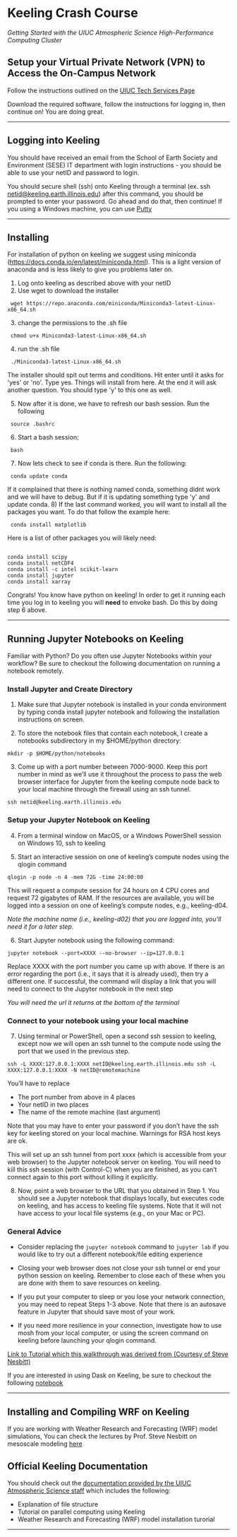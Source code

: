 # Keeling Crash Course
*Getting Started with the UIUC Atmospheric Science High-Performance Computing Cluster*


## Setup your Virtual Private Network (VPN) to Access the On-Campus Network
Follow the instructions outlined on the [UIUC Tech Services Page](https://techservices.illinois.edu/services/virtual-private-networking-vpn/download-and-set-up-the-vpn-client)

Download the required software, follow the instructions for logging in, then continue on! You are doing great.

---

## Logging into Keeling
You should have received an email from the School of Earth Society and Environment (SESE)
IT department with login instructions - you should be able to use your netID and password
to login.

You should secure shell (ssh) onto Keeling through a terminal (ex. ssh netid@keeling.earth.illinois.edu)
after this command, you should be prompted to enter your password. Go ahead and do that, then
continue! If you using a Windows machine, you can use [Putty](https://www.putty.org/)

---

## Installing
For installation of python on keeling we suggest using miniconda (https://docs.conda.io/en/latest/miniconda.html). This is a light version of anaconda and is less likely to give you problems later on.

1) Log onto keeling as described above with your netID
2) Use wget to download the installer
<pre><code> wget https://repo.anaconda.com/miniconda/Miniconda3-latest-Linux-x86_64.sh </code></pre>
3) change the permissions to the .sh file
<pre><code> chmod u+x Miniconda3-latest-Linux-x86_64.sh </code></pre>
4) run the .sh file
<pre><code> ./Miniconda3-latest-Linux-x86_64.sh </code></pre>

The installer should spit out terms and conditions. Hit enter until it asks for 'yes' or 'no'. Type yes. Things will install from here. At the end it will ask another question. You should type 'y' to this one as well.

5) Now after it is done, we have to refresh our bash session. Run the following
<pre><code> source .bashrc </code></pre>
6) Start a bash session:
<pre><code> bash </code></pre>
7) Now lets check to see if conda is there. Run the following:
<pre><code> conda update conda </pre></code>

If it complained that there is nothing named conda, something didnt work and we will have to debug. But if it is updating something type 'y' and update conda.
8) If the last command worked, you will want to install all the packages you want. To do that follow the example here:
<pre><code> conda install matplotlib </pre></code>

Here is a list of other packages you will likely need:
<pre><code>
conda install scipy
conda install netCDF4
conda install -c intel scikit-learn
conda install jupyter
conda install xarray
</pre></code>

Congrats! You know have python on keeling! In order to get it running each time you log in to keeling you will **need** to envoke bash. Do this by doing step 6 above.

---

## Running Jupyter Notebooks on Keeling
Familiar with Python? Do you often use Jupyter Notebooks within your workflow?
Be sure to checkout the following documentation on running a notebook remotely.


### Install Jupyter and Create Directory

1) Make sure that Jupyter notebook is installed in your conda environment by typing conda install jupyter notebook and following the installation instructions on screen.

2) To store the notebook files that contain each notebook, I create a notebooks subdirectory in my $HOME/python directory:
```
mkdir -p $HOME/python/notebooks
```

3) Come up with a port number between 7000-9000.  Keep this port number in mind as we’ll use it throughout the process to pass the web browser interface for Jupyter from the keeling compute node back to your local machine through the firewall using an ssh tunnel.
```
ssh netid@keeling.earth.illinois.edu
```

### Setup your Jupyter Notebook on Keeling

4) From a terminal window on MacOS, or a Windows PowerShell session on Windows 10, ssh to keeling

5) Start an interactive session on one of keeling’s compute nodes using the qlogin command
```
qlogin -p node -n 4 -mem 72G -time 24:00:00
```

This will request a compute session for 24 hours on 4 CPU cores and request 72 gigabytes of RAM.  If the resources are available, you will be logged into a session on one of keeling’s compute nodes, e.g., keeling-d04.

*Note the machine name (i.e., keeling-d02) that you are logged into, you’ll need it for a later step.*

6) Start Jupyter notebook using the following command:
```
jupyter notebook --port=XXXX --no-browser --ip=127.0.0.1
```

Replace XXXX with the port number you came up with above.  If there is an error regarding the port (i.e., it says that it is already used), then try a different one.  If successful, the command will display a link that you will need to connect to the Jupyter notebook in the next step

*You will need the url it returns at the bottom of the terminal*

### Connect to your notebook using your local machine

7) Using terminal or PowerShell, open a second ssh session to keeling, except now we will open an ssh tunnel to the compute node using the port that we used in the previous step.
```
ssh -L XXXX:127.0.0.1:XXXX netID@keeling.earth.illinois.edu ssh -L XXXX:127.0.0.1:XXXX -N netID@remotemachine
```

You’ll have to replace
  * The port number from above in 4 places
  * Your netID in two places
  * The name of the remote machine (last argument)

Note that you may have to enter your password if you don’t have the ssh key for keeling stored on your local machine.  Warnings for RSA host keys are ok.

This will set up an ssh tunnel from port xxxx (which is accessible from your web browser) to the Jupyter notebook server on keeling.  You will need to kill this ssh session (with Control-C) when you are finished, as you can’t connect again to this port without killing it explicitly.

8) Now, point a web browser to the URL that you obtained in Step 1.  You should see a Jupyter notebook that displays locally, but executes code on keeling, and has access to keeling file systems.  Note that it will not have access to your local file systems (e.g., on your Mac or PC).

### General Advice

- Consider replacing the ```jupyter notebook``` command to ```jupyter lab``` if you would like to try out a different notebook/file editing experience

- Closing your web browser does not close your ssh tunnel or end your python session on keeling.  Remember to close each of these when you are done with them to save resources on keeling.

- If you put your computer to sleep or you lose your network connection, you may need to repeat Steps 1-3 above.  Note that there is an autosave feature in Jupyter that should save most of your work.

- If you need more resilience in your connection, investigate how to use mosh from your local computer, or using the screen command on keeling before launching your qlogin command.


[Link to Tutorial which this walkthrough was derived from (Courtesy of Steve Nesbitt)](https://snesbitt.web.illinois.edu/wp/resources/using-jupyter-notebook-on-keeling/)

If you are interested in using Dask on Keeling, be sure to checkout the following [notebook](https://github.com/swnesbitt/dask-keeling/blob/master/using%20dask-distributed%20on%20keeling.ipynb)

---

## Installing and Compiling WRF on Keeling
If you are working with Weather Research and Forecasting (WRF) model simulations, You can check the lectures by Prof. Steve Nesbitt on mesoscale modeling [here](https://publish.illinois.edu/mesomodel/)

## Official Keeling Documentation
You should check out the [documentation provided by the UIUC Atmospheric Science staff](https://wiki.illinois.edu/wiki/pages/viewpage.action?spaceKey=manabecluster&title=keeling+Home) which includes the following:
- Explanation of file structure
- Tutorial on parallel computing using Keeling
- Weather Research and Forecasting (WRF) model installation turorial

---
